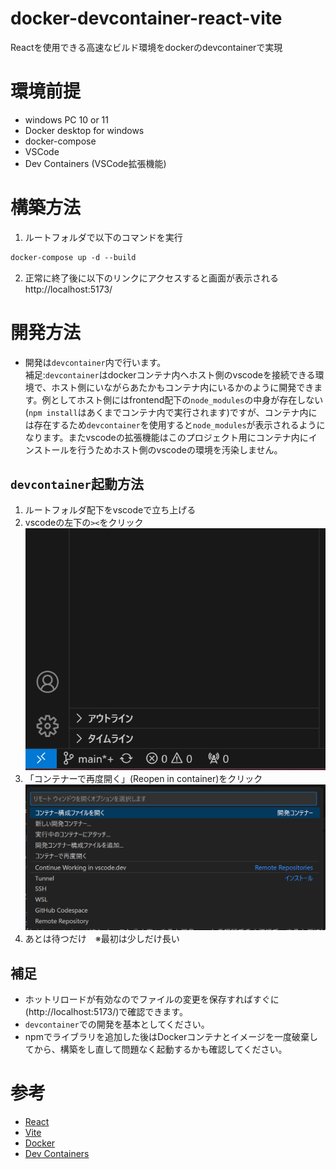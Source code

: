 # docker-devcontainer-react-vite
Reactを使用できる高速なビルド環境をdockerのdevcontainerで実現

# 環境前提
* windows PC 10 or 11
* Docker desktop for windows
* docker-compose
* VSCode
* Dev Containers (VSCode拡張機能)

# 構築方法
1. ルートフォルダで以下のコマンドを実行  
```ps
docker-compose up -d --build
```
2. 正常に終了後に以下のリンクにアクセスすると画面が表示される  
http://localhost:5173/

# 開発方法
* 開発は`devcontainer`内で行います。  
  補足:`devcontainer`はdockerコンテナ内へホスト側のvscodeを接続できる環境で、ホスト側にいながらあたかもコンテナ内にいるかのように開発できます。例としてホスト側にはfrontend配下の`node_modules`の中身が存在しない(`npm install`はあくまでコンテナ内で実行されます)ですが、コンテナ内には存在するため`devcontainer`を使用すると`node_modules`が表示されるようになります。またvscodeの拡張機能はこのプロジェクト用にコンテナ内にインストールを行うためホスト側のvscodeの環境を汚染しません。

## `devcontainer`起動方法
1. ルートフォルダ配下をvscodeで立ち上げる  
2. vscodeの左下の`><`をクリック  
![alt text](image-1.png)
3. 「コンテナーで再度開く」(Reopen in container)をクリック  
![alt text](image-2.png)
4. あとは待つだけ　※最初は少しだけ長い  

## 補足
* ホットリロードが有効なのでファイルの変更を保存すればすぐに(http://localhost:5173/)で確認できます。
* `devcontainer`での開発を基本としてください。
* npmでライブラリを追加した後はDockerコンテナとイメージを一度破棄してから、構築をし直して問題なく起動するかも確認してください。  

# 参考
* [React](https://ja.react.dev/)
* [Vite](https://ja.vitejs.dev/)
* [Docker](https://www.docker.com/ja-jp/)
* [Dev Containers](https://code.visualstudio.com/docs/devcontainers/containers)

